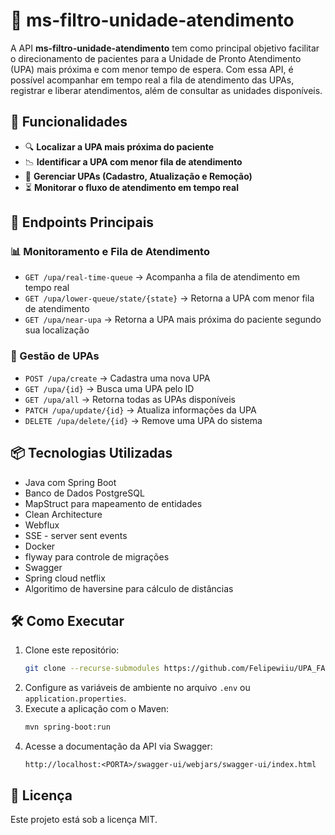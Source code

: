 # 📌 ms-filtro-unidade-atendimento

A API **ms-filtro-unidade-atendimento** tem como principal objetivo facilitar o direcionamento de pacientes para a Unidade de Pronto Atendimento (UPA) mais próxima e com menor tempo de espera. Com essa API, é possível acompanhar em tempo real a fila de atendimento das UPAs, registrar e liberar atendimentos, além de consultar as unidades disponíveis.

## 🚀 Funcionalidades

- 🔍 **Localizar a UPA mais próxima do paciente**
- 📉 **Identificar a UPA com menor fila de atendimento**
- 🏥 **Gerenciar UPAs (Cadastro, Atualização e Remoção)**
- ⏳ **Monitorar o fluxo de atendimento em tempo real**

## 🔗 Endpoints Principais

### 📊 Monitoramento e Fila de Atendimento
- `GET /upa/real-time-queue` → Acompanha a fila de atendimento em tempo real
- `GET /upa/lower-queue/state/{state}` → Retorna a UPA com menor fila de atendimento
- `GET /upa/near-upa` → Retorna a UPA mais próxima do paciente segundo sua localização

### 📌 Gestão de UPAs
- `POST /upa/create` → Cadastra uma nova UPA
- `GET /upa/{id}` → Busca uma UPA pelo ID
- `GET /upa/all` → Retorna todas as UPAs disponíveis
- `PATCH /upa/update/{id}` → Atualiza informações da UPA
- `DELETE /upa/delete/{id}` → Remove uma UPA do sistema

## 📦 Tecnologias Utilizadas
- Java com Spring Boot
- Banco de Dados PostgreSQL
- MapStruct para mapeamento de entidades
- Clean Architecture
- Webflux
- SSE - server sent events
- Docker
- flyway para controle de migrações
- Swagger
- Spring cloud netflix
- Algoritimo de haversine para cálculo de distâncias

## 🛠 Como Executar
1. Clone este repositório:
   ```bash
   git clone --recurse-submodules https://github.com/Felipewiiu/UPA_FACIL-MICROSSERVICO.git
   ```
2. Configure as variáveis de ambiente no arquivo `.env` ou `application.properties`.
3. Execute a aplicação com o Maven:
   ```bash
   mvn spring-boot:run
   ```
4. Acesse a documentação da API via Swagger:
   ```
   http://localhost:<PORTA>/swagger-ui/webjars/swagger-ui/index.html
   ```

## 📝 Licença
Este projeto está sob a licença MIT.

